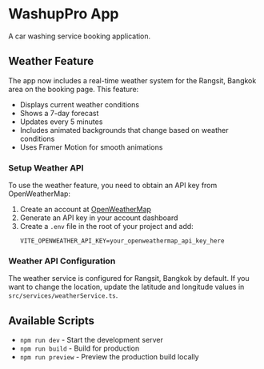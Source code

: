 # WashupPro App

A car washing service booking application.

## Weather Feature

The app now includes a real-time weather system for the Rangsit, Bangkok area on the booking page. This feature:

- Displays current weather conditions
- Shows a 7-day forecast
- Updates every 5 minutes
- Includes animated backgrounds that change based on weather conditions
- Uses Framer Motion for smooth animations

### Setup Weather API

To use the weather feature, you need to obtain an API key from OpenWeatherMap:

1. Create an account at [OpenWeatherMap](https://openweathermap.org/)
2. Generate an API key in your account dashboard
3. Create a `.env` file in the root of your project and add:
   ```
   VITE_OPENWEATHER_API_KEY=your_openweathermap_api_key_here
   ```

### Weather API Configuration

The weather service is configured for Rangsit, Bangkok by default. If you want to change the location, update the latitude and longitude values in `src/services/weatherService.ts`.

## Available Scripts

- `npm run dev` - Start the development server
- `npm run build` - Build for production
- `npm run preview` - Preview the production build locally